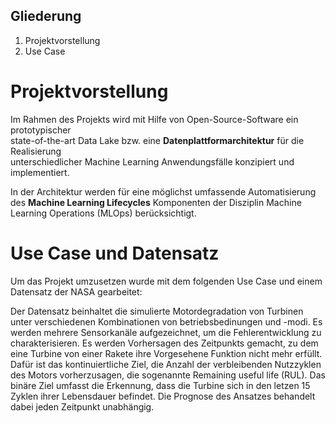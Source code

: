 ## Gliederung

1. Projektvorstellung
2. Use Case

# Projektvorstellung
Im Rahmen des Projekts wird mit Hilfe von Open-Source-Software ein prototypischer\
state-of-the-art Data Lake bzw. eine **Datenplattformarchitektur** für die Realisierung\
unterschiedlicher Machine Learning Anwendungsfälle konzipiert und implementiert.

In der Architektur werden für eine möglichst umfassende Automatisierung des **Machine Learning
Lifecycles** Komponenten der Disziplin Machine Learning Operations (MLOps) berücksichtigt.

# Use Case und Datensatz
Um das Projekt umzusetzen wurde mit dem folgenden Use Case und einem Datensatz der NASA gearbeitet:

Der Datensatz beinhaltet die simulierte Motordegradation von Turbinen unter verschiedenen Kombinationen
von betriebsbedinungen und -modi. Es werden mehrere Sensorkanäle aufgezeichnet, um die Fehlerentwicklung
zu charakterisieren.
Es werden Vorhersagen des Zeitpunkts gemacht, zu dem eine Turbine von einer Rakete ihre Vorgesehene
Funktion nicht mehr erfüllt. Dafür ist das kontinuiertliche Ziel, die Anzahl der verbleibenden Nutzzyklen
des Motors vorherzusagen, die sogenannte Remaining useful life (RUL).
Das binäre Ziel umfasst die Erkennung, dass die Turbine sich in den letzen 15 Zyklen ihrer Lebensdauer befindet.
Die Prognose des Ansatzes behandelt dabei jeden Zeitpunkt unabhängig.
